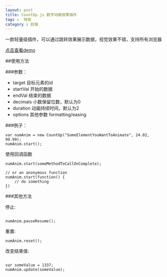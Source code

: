 ```yaml
---
layout: post
title: CountUp.js 数字动画效果插件
tags :  特效
category : 前端
---
```


一款轻量级插件，可以通过跳转效果展示数据，视觉效果不错，支持所有浏览器

[点击查看demo](http://inorganik.github.io/countUp.js/)

##使用方法

###参数：

* target 目标元素的id
* startVal 开始的数据
* endVal 结束的数据
* decimals 小数保留位数，默认为0
* duration 动画持续时间，默认为2
* options 其他参数 formatting/easing

###例子：

```
var numAnim = new CountUp("SomeElementYouWantToAnimate", 24.02, 99.99);
numAnim.start();

```

使用回调函数

```
numAnim.start(someMethodToCallOnComplete);

// or an anonymous function
numAnim.start(function() {
    // do something
})

```

###其他方法

停止:

```

numAnim.pauseResume();

```

重置:

```
numAnim.reset();
```


改变结束值:

```

var someValue = 1337;
numAnim.update(someValue);

```